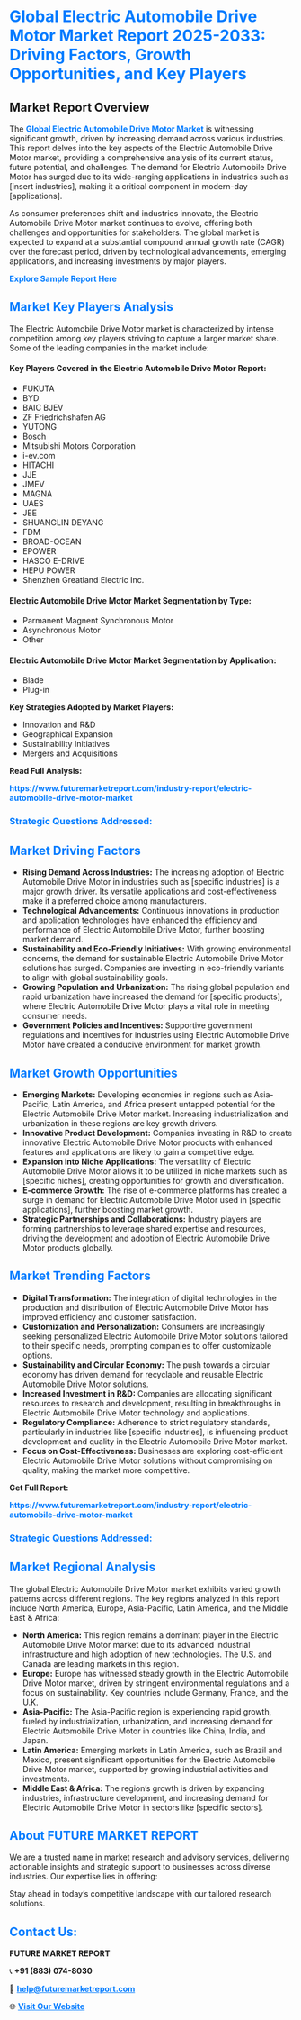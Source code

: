 <h1 style="color: #007BFF;">Global Electric Automobile Drive Motor Market Report 2025-2033: Driving Factors, Growth Opportunities, and Key Players</h1>

<section id="overview">
<h2>Market Report Overview</h2>
<p>The <a href="https://www.futuremarketreport.com/industry-report/electric-automobile-drive-motor-market" style="color: #007BFF; text-decoration: none;"><strong>Global Electric Automobile Drive Motor Market</strong></a> is witnessing significant growth, driven by increasing demand across various industries. This report delves into the key aspects of the Electric Automobile Drive Motor market, providing a comprehensive analysis of its current status, future potential, and challenges. The demand for Electric Automobile Drive Motor has surged due to its wide-ranging applications in industries such as [insert industries], making it a critical component in modern-day [applications].</p>
<p>As consumer preferences shift and industries innovate, the Electric Automobile Drive Motor market continues to evolve, offering both challenges and opportunities for stakeholders. The global market is expected to expand at a substantial compound annual growth rate (CAGR) over the forecast period, driven by technological advancements, emerging applications, and increasing investments by major players.</p>
</section>

<section id="overview">
<p><a href="https://www.futuremarketreport.com/request-sample/reportId=27633" style="color: #007BFF; text-decoration: none;"><strong>Explore Sample Report Here</strong></a></p>
</section>

<section id="key-players">
<h2 style="color: #007BFF;">Market Key Players Analysis</h2>
<p>The Electric Automobile Drive Motor market is characterized by intense competition among key players striving to capture a larger market share. Some of the leading companies in the market include:</p>
<h4>Key Players Covered in the Electric Automobile Drive Motor Report:</h4>
<ul><li>FUKUTA</li><li>BYD</li><li>BAIC BJEV</li><li>ZF Friedrichshafen AG</li><li>YUTONG</li><li>Bosch</li><li>Mitsubishi Motors Corporation</li><li>i-ev.com</li><li>HITACHI</li><li>JJE</li><li>JMEV</li><li>MAGNA</li><li>UAES</li><li>JEE</li><li>SHUANGLIN DEYANG</li><li>FDM</li><li>BROAD-OCEAN</li><li>EPOWER</li><li>HASCO E-DRIVE</li><li>HEPU POWER</li><li>Shenzhen Greatland Electric Inc.</li></ul>
<h4>Electric Automobile Drive Motor Market Segmentation by Type:</h4>
<ul><li>Parmanent Magnent Synchronous Motor</li><li>Asynchronous Motor</li><li>Other</li></ul>

<h4>Electric Automobile Drive Motor Market Segmentation by Application:</h4>
<ul><li>Blade</li><li>Plug-in</li></ul>
<p><strong>Key Strategies Adopted by Market Players:</strong></p>
<ul>
<li>Innovation and R&D</li>
<li>Geographical Expansion</li>
<li>Sustainability Initiatives</li>
<li>Mergers and Acquisitions</li>
</ul>
</section>

<section>
<p><strong>Read Full Analysis: </strong></p><a href="https://www.futuremarketreport.com/industry-report/electric-automobile-drive-motor-market" style="color: #007BFF; text-decoration: none;"><strong>https://www.futuremarketreport.com/industry-report/electric-automobile-drive-motor-market</strong></a>
<h3 style="color: #007BFF;">Strategic Questions Addressed:</h3>
</section>

<section id="driving-factors">
<h2 style="color: #007BFF;">Market Driving Factors</h2>
<ul>
<li><strong>Rising Demand Across Industries:</strong> The increasing adoption of Electric Automobile Drive Motor in industries such as [specific industries] is a major growth driver. Its versatile applications and cost-effectiveness make it a preferred choice among manufacturers.</li>
<li><strong>Technological Advancements:</strong> Continuous innovations in production and application technologies have enhanced the efficiency and performance of Electric Automobile Drive Motor, further boosting market demand.</li>
<li><strong>Sustainability and Eco-Friendly Initiatives:</strong> With growing environmental concerns, the demand for sustainable Electric Automobile Drive Motor solutions has surged. Companies are investing in eco-friendly variants to align with global sustainability goals.</li>
<li><strong>Growing Population and Urbanization:</strong> The rising global population and rapid urbanization have increased the demand for [specific products], where Electric Automobile Drive Motor plays a vital role in meeting consumer needs.</li>
<li><strong>Government Policies and Incentives:</strong> Supportive government regulations and incentives for industries using Electric Automobile Drive Motor have created a conducive environment for market growth.</li>
</ul>
</section>

<section id="growth-opportunities">
<h2 style="color: #007BFF;">Market Growth Opportunities</h2>
<ul>
<li><strong>Emerging Markets:</strong> Developing economies in regions such as Asia-Pacific, Latin America, and Africa present untapped potential for the Electric Automobile Drive Motor market. Increasing industrialization and urbanization in these regions are key growth drivers.</li>
<li><strong>Innovative Product Development:</strong> Companies investing in R&D to create innovative Electric Automobile Drive Motor products with enhanced features and applications are likely to gain a competitive edge.</li>
<li><strong>Expansion into Niche Applications:</strong> The versatility of Electric Automobile Drive Motor allows it to be utilized in niche markets such as [specific niches], creating opportunities for growth and diversification.</li>
<li><strong>E-commerce Growth:</strong> The rise of e-commerce platforms has created a surge in demand for Electric Automobile Drive Motor used in [specific applications], further boosting market growth.</li>
<li><strong>Strategic Partnerships and Collaborations:</strong> Industry players are forming partnerships to leverage shared expertise and resources, driving the development and adoption of Electric Automobile Drive Motor products globally.</li>
</ul>
</section>

<section id="trending-factors">
<h2 style="color: #007BFF;">Market Trending Factors</h2>
<ul>
<li><strong>Digital Transformation:</strong> The integration of digital technologies in the production and distribution of Electric Automobile Drive Motor has improved efficiency and customer satisfaction.</li>
<li><strong>Customization and Personalization:</strong> Consumers are increasingly seeking personalized Electric Automobile Drive Motor solutions tailored to their specific needs, prompting companies to offer customizable options.</li>
<li><strong>Sustainability and Circular Economy:</strong> The push towards a circular economy has driven demand for recyclable and reusable Electric Automobile Drive Motor solutions.</li>
<li><strong>Increased Investment in R&D:</strong> Companies are allocating significant resources to research and development, resulting in breakthroughs in Electric Automobile Drive Motor technology and applications.</li>
<li><strong>Regulatory Compliance:</strong> Adherence to strict regulatory standards, particularly in industries like [specific industries], is influencing product development and quality in the Electric Automobile Drive Motor market.</li>
<li><strong>Focus on Cost-Effectiveness:</strong> Businesses are exploring cost-efficient Electric Automobile Drive Motor solutions without compromising on quality, making the market more competitive.</li>
</ul>
</section>

<section>
<p><strong>Get Full Report: </strong></p><a href="https://www.futuremarketreport.com/industry-report/electric-automobile-drive-motor-market" style="color: #007BFF; text-decoration: none;"><strong>https://www.futuremarketreport.com/industry-report/electric-automobile-drive-motor-market</strong></a>
<h3 style="color: #007BFF;">Strategic Questions Addressed:</h3>
</section>


<section id="regional-analysis">
<h2 style="color: #007BFF;">Market Regional Analysis</h2>
<p>The global Electric Automobile Drive Motor market exhibits varied growth patterns across different regions. The key regions analyzed in this report include North America, Europe, Asia-Pacific, Latin America, and the Middle East & Africa:</p>
<ul>
<li><strong>North America:</strong> This region remains a dominant player in the Electric Automobile Drive Motor market due to its advanced industrial infrastructure and high adoption of new technologies. The U.S. and Canada are leading markets in this region.</li>
<li><strong>Europe:</strong> Europe has witnessed steady growth in the Electric Automobile Drive Motor market, driven by stringent environmental regulations and a focus on sustainability. Key countries include Germany, France, and the U.K.</li>
<li><strong>Asia-Pacific:</strong> The Asia-Pacific region is experiencing rapid growth, fueled by industrialization, urbanization, and increasing demand for Electric Automobile Drive Motor in countries like China, India, and Japan.</li>
<li><strong>Latin America:</strong> Emerging markets in Latin America, such as Brazil and Mexico, present significant opportunities for the Electric Automobile Drive Motor market, supported by growing industrial activities and investments.</li>
<li><strong>Middle East & Africa:</strong> The region’s growth is driven by expanding industries, infrastructure development, and increasing demand for Electric Automobile Drive Motor in sectors like [specific sectors].</li>
</ul>
</section>

<footer>
<h2 style="color: #007BFF;">About FUTURE MARKET REPORT</h2>
<p>We are a trusted name in market research and advisory services, delivering actionable insights and strategic support to businesses across diverse industries. Our expertise lies in offering:</p>

<p>Stay ahead in today’s competitive landscape with our tailored research solutions.</p>

<h2 style="color: #007BFF;">Contact Us:</h2>
<p><strong>FUTURE MARKET REPORT</strong></p>
<p>📞 <strong>+91 (883) 074-8030</strong></p>
<p>📧 <strong><a href="mailto:help@futuremarketreport.com" style="color: #007BFF;">help@futuremarketreport.com</a></strong></p>
<p>🌐 <strong><a href="https://www.futuremarketreport.com/" style="color: #007BFF;">Visit Our Website</a></strong></p>
</footer>